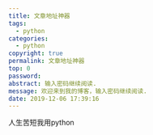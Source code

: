 ```yaml
---
title: 文章地址神器
tags:
  - python
categories:
  - python
copyright: true
permalink: 文章地址神器
top: 0
password: 
abstract: 输入密码继续阅读.
message: 欢迎来到我的博客，输入密码继续阅读.
date: 2019-12-06 17:39:16
---
```


人生苦短我用python
<!--more-->